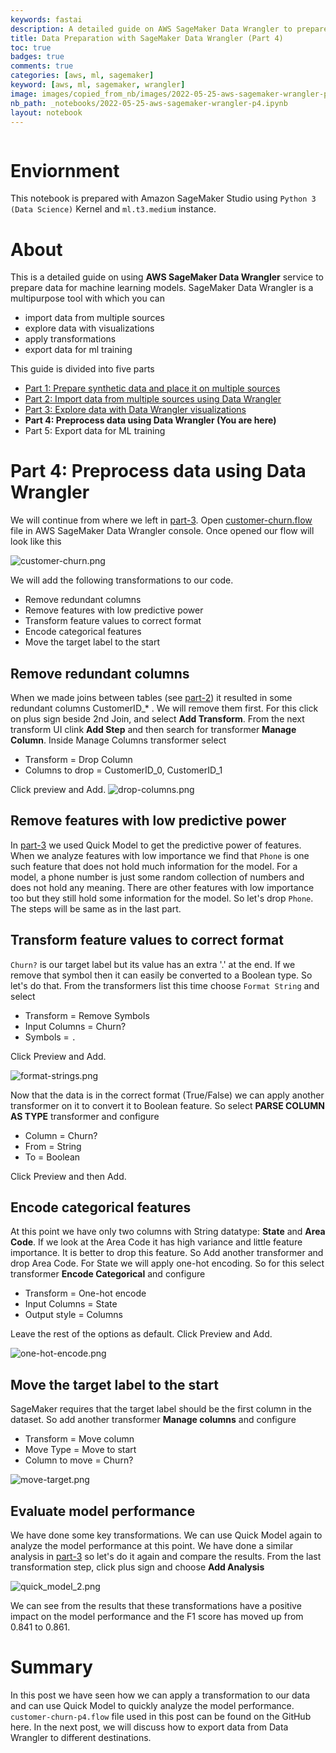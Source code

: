 ```yaml
---
keywords: fastai
description: A detailed guide on AWS SageMaker Data Wrangler to prepare data for machine learning models. This is a five parts series where we will prepare, import, explore, process, and export data using AWS Data Wrangler. You are reading **Part 4:Preprocess data using Data Wrangler**.
title: Data Preparation with SageMaker Data Wrangler (Part 4)
toc: true 
badges: true
comments: true
categories: [aws, ml, sagemaker]
keyword: [aws, ml, sagemaker, wrangler]
image: images/copied_from_nb/images/2022-05-25-aws-sagemaker-wrangler-p4.jpeg
nb_path: _notebooks/2022-05-25-aws-sagemaker-wrangler-p4.ipynb
layout: notebook
---
```


<!--
#################################################
### THIS FILE WAS AUTOGENERATED! DO NOT EDIT! ###
#################################################
# file to edit: _notebooks/2022-05-25-aws-sagemaker-wrangler-p4.ipynb
-->

<div class="container" id="notebook-container">
        
<div class="cell border-box-sizing text_cell rendered"><div class="inner_cell">
<div class="text_cell_render border-box-sizing rendered_html">
<p><img src="/myblog/images/copied_from_nb/images/2022-05-25-aws-sagemaker-wrangler-p4.jpeg" alt=""></p>

</div>
</div>
</div>
<div class="cell border-box-sizing text_cell rendered"><div class="inner_cell">
<div class="text_cell_render border-box-sizing rendered_html">
<h1 id="Enviornment">Enviornment<a class="anchor-link" href="#Enviornment"> </a></h1><p>This notebook is prepared with Amazon SageMaker Studio using <code>Python 3 (Data Science)</code> Kernel and <code>ml.t3.medium</code> instance.</p>

</div>
</div>
</div>
<div class="cell border-box-sizing text_cell rendered"><div class="inner_cell">
<div class="text_cell_render border-box-sizing rendered_html">
<h1 id="About">About<a class="anchor-link" href="#About"> </a></h1><p>This is a detailed guide on using <strong>AWS SageMaker Data Wrangler</strong> service to prepare data for machine learning models. SageMaker Data Wrangler is a multipurpose tool with which you can</p>
<ul>
<li>import data from multiple sources</li>
<li>explore data with visualizations</li>
<li>apply transformations</li>
<li>export data for ml training</li>
</ul>
<p>This guide is divided into five parts</p>
<ul>
<li><a href="https://hassaanbinaslam.github.io/myblog/aws/ml/sagemaker/2022/05/17/aws-sagemaker-wrangler-p1.html">Part 1: Prepare synthetic data and place it on multiple sources</a></li>
<li><a href="https://hassaanbinaslam.github.io/myblog/aws/ml/sagemaker/2022/05/23/aws-sagemaker-wrangler-p2.html">Part 2: Import data from multiple sources using Data Wrangler</a></li>
<li><a href="https://hassaanbinaslam.github.io/myblog/aws/ml/sagemaker/2022/05/24/aws-sagemaker-wrangler-p3.html">Part 3: Explore data with Data Wrangler visualizations</a></li>
<li><strong>Part 4: Preprocess data using Data Wrangler (You are here)</strong></li>
<li>Part 5: Export data for ML training</li>
</ul>

</div>
</div>
</div>
<div class="cell border-box-sizing text_cell rendered"><div class="inner_cell">
<div class="text_cell_render border-box-sizing rendered_html">
<h1 id="Part-4:-Preprocess-data-using-Data-Wrangler">Part 4: Preprocess data using Data Wrangler<a class="anchor-link" href="#Part-4:-Preprocess-data-using-Data-Wrangler"> </a></h1><p>We will continue from where we left in <a href="https://hassaanbinaslam.github.io/myblog/aws/ml/sagemaker/2022/05/24/aws-sagemaker-wrangler-p3.html">part-3</a>. Open <a href="https://github.com/hassaanbinaslam/myblog/blob/master/_notebooks/datasets/2022-05-23-aws-sagemaker-wrangler-p2/customer-churn-p3.flow">customer-churn.flow</a> file in AWS SageMaker Data Wrangler console. Once opened our flow will look like this</p>
<p><img src="/myblog/images/copied_from_nb/images/2022-05-25-aws-sagemaker-wrangler-p4/customer-churn.png" alt="customer-churn.png"></p>

</div>
</div>
</div>
<div class="cell border-box-sizing text_cell rendered"><div class="inner_cell">
<div class="text_cell_render border-box-sizing rendered_html">
<p>We will add the following transformations to our code.</p>
<ul>
<li>Remove redundant columns</li>
<li>Remove features with low predictive power</li>
<li>Transform feature values to correct format</li>
<li>Encode categorical features</li>
<li>Move the target label to the start</li>
</ul>
<h2 id="Remove-redundant-columns">Remove redundant columns<a class="anchor-link" href="#Remove-redundant-columns"> </a></h2><p>When we made joins between tables (see <a href="https://hassaanbinaslam.github.io/myblog/aws/ml/sagemaker/2022/05/23/aws-sagemaker-wrangler-p2.html">part-2</a>) it resulted in some redundant columns CustomerID_* . We will remove them first. For this click on plus sign beside 2nd Join, and select <strong>Add Transform</strong>. From the next transform UI clink <strong>Add Step</strong> and then search for transformer <strong>Manage Column</strong>. Inside Manage Columns transformer select</p>
<ul>
<li>Transform = Drop Column</li>
<li>Columns to drop = CustomerID_0, CustomerID_1</li>
</ul>
<p>Click preview and Add.
<img src="/myblog/images/copied_from_nb/images/2022-05-25-aws-sagemaker-wrangler-p4/drop-columns.png" alt="drop-columns.png"></p>
<h2 id="Remove-features-with-low-predictive-power">Remove features with low predictive power<a class="anchor-link" href="#Remove-features-with-low-predictive-power"> </a></h2><p>In <a href="https://hassaanbinaslam.github.io/myblog/aws/ml/sagemaker/2022/05/24/aws-sagemaker-wrangler-p3.html">part-3</a> we used Quick Model to get the predictive power of features. When we analyze features with low importance we find that <code>Phone</code> is one such feature that does not hold much information for the model. For a model, a phone number is just some random collection of numbers and does not hold any meaning. There are other features with low importance too but they still hold some information for the model. So let's drop <code>Phone</code>. The steps will be same as in the last part.</p>
<h2 id="Transform-feature-values-to-correct-format">Transform feature values to correct format<a class="anchor-link" href="#Transform-feature-values-to-correct-format"> </a></h2><p><code>Churn?</code> is our target label but its value has an extra '.' at the end. If we remove that symbol then it can easily be converted to a Boolean type. So let's do that. From the transformers list this time choose <code>Format String</code> and select</p>
<ul>
<li>Transform = Remove Symbols</li>
<li>Input Columns = Churn?</li>
<li>Symbols = <code>.</code></li>
</ul>
<p>Click Preview and Add.</p>
<p><img src="/myblog/images/copied_from_nb/images/2022-05-25-aws-sagemaker-wrangler-p4/format-strings.png" alt="format-strings.png"></p>
<p>Now that the data is in the correct format (True/False) we can apply another transformer on it to convert it to Boolean feature. So select <strong>PARSE COLUMN AS TYPE</strong> transformer and configure</p>
<ul>
<li>Column = Churn?</li>
<li>From = String</li>
<li>To = Boolean</li>
</ul>
<p>Click Preview and then Add.</p>
<h2 id="Encode-categorical-features">Encode categorical features<a class="anchor-link" href="#Encode-categorical-features"> </a></h2><p>At this point we have only two columns with String datatype: <strong>State</strong> and <strong>Area Code</strong>. If we look at the Area Code it has high variance and little feature importance. It is better to drop this feature. So Add another transformer and drop Area Code. For State we will apply one-hot encoding. So for this select transformer <strong>Encode Categorical</strong> and configure</p>
<ul>
<li>Transform = One-hot encode</li>
<li>Input Columns = State</li>
<li>Output style = Columns</li>
</ul>
<p>Leave the rest of the options as default. Click Preview and Add.</p>
<p><img src="/myblog/images/copied_from_nb/images/2022-05-25-aws-sagemaker-wrangler-p4/one-hot-encode.png" alt="one-hot-encode.png"></p>
<h2 id="Move-the-target-label-to-the-start">Move the target label to the start<a class="anchor-link" href="#Move-the-target-label-to-the-start"> </a></h2><p>SageMaker requires that the target label should be the first column in the dataset. So add another transformer <strong>Manage columns</strong> and configure</p>
<ul>
<li>Transform = Move column</li>
<li>Move Type = Move to start</li>
<li>Column to move = Churn?</li>
</ul>
<p><img src="/myblog/images/copied_from_nb/images/2022-05-25-aws-sagemaker-wrangler-p4/move-target.png" alt="move-target.png"></p>

</div>
</div>
</div>
<div class="cell border-box-sizing text_cell rendered"><div class="inner_cell">
<div class="text_cell_render border-box-sizing rendered_html">
<h2 id="Evaluate-model-performance">Evaluate model performance<a class="anchor-link" href="#Evaluate-model-performance"> </a></h2><p>We have done some key transformations. We can use Quick Model again to analyze the model performance at this point. We have done a similar analysis in <a href="https://hassaanbinaslam.github.io/myblog/aws/ml/sagemaker/2022/05/24/aws-sagemaker-wrangler-p3.html">part-3</a> so let's do it again and compare the results. From the last transformation step, click plus sign and choose <strong>Add Analysis</strong></p>
<p><img src="/myblog/images/copied_from_nb/images/2022-05-25-aws-sagemaker-wrangler-p4/quick_model_2.png" alt="quick_model_2.png"></p>
<p>We can see from the results that these transformations have a positive impact on the model performance and the F1 score has moved up from 0.841 to 0.861.</p>
<h1 id="Summary">Summary<a class="anchor-link" href="#Summary"> </a></h1><p>In this post we have seen how we can apply a transformation to our data and can use Quick Model to quickly analyze the model performance. <code>customer-churn-p4.flow</code> file used in this post can be found on the GitHub here. In the next post, we will discuss how to export data from Data Wrangler to different destinations.</p>

</div>
</div>
</div>
</div>
 

